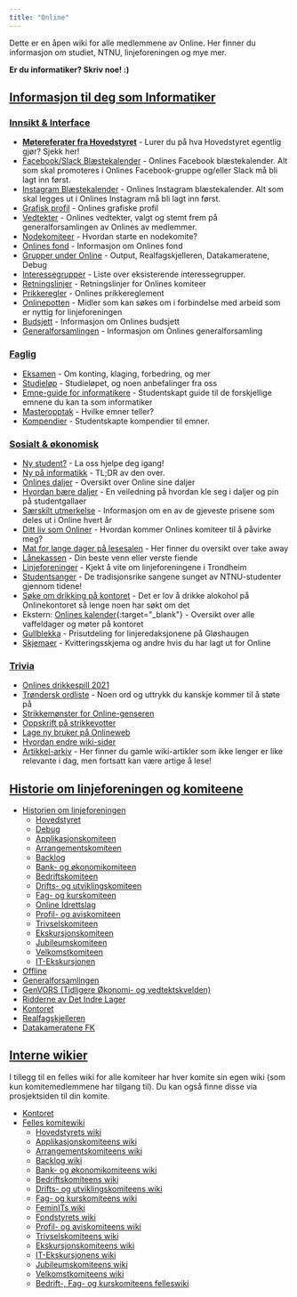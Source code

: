 ```yaml
---
title: "Online"
---
```


Dette er en åpen wiki for alle medlemmene av Online. Her finner du informasjon om studiet, NTNU, linjeforeningen og mye mer.

**Er du informatiker? Skriv noe! :)**

[Informasjon til deg som Informatiker](https://wiki.online.ntnu.no/info/)
----------------------------------------------------------

### [Innsikt & Interface](https://wiki.online.ntnu.no/info/innsikt-og-interface/)

- [**Møtereferater fra Hovedstyret**](https://wiki.online.ntnu.no/info/innsikt-og-interface/motereferater-fra-hovedstyret/) - Lurer du på hva Hovedstyret egentlig gjør? Sjekk her!
- [Facebook/Slack Blæstekalender](https://docs.google.com/spreadsheets/d/1N4c01zclcgD0xs_RtDCqOVgs2GPOZB2Tx3pO7AIZrqI/edit#gid=1408777825) - Onlines Facebook blæstekalender. Alt som skal promoteres i Onlines Facebook-gruppe og/eller Slack må bli lagt inn først.
- [Instagram Blæstekalender](https://docs.google.com/spreadsheets/d/1gk9fXSvoo37U_VPHPDEAY-u5_oYB6v4owxovwp4v9-I/edit?gid=83737319#gid=83737319) - Onlines Instagram blæstekalender. Alt som skal legges ut i Onlines Instagram må bli lagt inn først.
- [Grafisk profil](https://wiki.online.ntnu.no/info/innsikt-og-interface/grafisk-profil/) - Onlines grafiske profil
- [Vedtekter](https://wiki.online.ntnu.no/info/innsikt-og-interface/vedtekter/) - Onlines vedtekter, valgt og stemt frem på generalforsamlingen av Onlines av medlemmer.
- [Nodekomiteer](https://wiki.online.ntnu.no/info/innsikt-og-interface/nodekomiteer/) - Hvordan starte en nodekomite?
- [Onlines fond](https://onlinefondet.no) - Informasjon om Onlines fond
- [Grupper under Online](https://wiki.online.ntnu.no/grupper-under-online/)  - Output, Realfagskjelleren, Datakameratene, Debug
- [Interessegrupper](https://wiki.online.ntnu.no/info/innsikt-og-interface/interessegrupper/) - Liste over eksisterende interessegrupper.
- [Retningslinjer](https://wiki.online.ntnu.no/info/innsikt-og-interface/retningslinjer/) - Retningslinjer for Onlines komiteer
- [Prikkeregler](https://online.ntnu.no/profile/settings/penalties#rules) - Onlines prikkereglement  
- [Onlinepotten](https://wiki.online.ntnu.no/info/innsikt-og-interface/onlinepotten/) - Midler som kan søkes om i forbindelse med arbeid som er nyttig for linjeforeningen
- [Budsjett](https://wiki.online.ntnu.no/info/innsikt-og-interface/budsjett/) - Informasjon om Onlines budsjett  
- [Generalforsamlingen](https://wiki.online.ntnu.no/generalforsamlinger) - Informasjon om Onlines generalforsamling


### [Faglig](https://wiki.online.ntnu.no/info/faglig/)

- [Eksamen](https://wiki.online.ntnu.no/info/faglig/eksamen/) - Om konting, klaging, forbedring, og mer
- [Studieløp](https://wiki.online.ntnu.no/info/faglig/studielop/) - Studieløpet, og noen anbefalinger fra oss
- [Emne-guide for informatikere](https://wiki.online.ntnu.no/info/faglig/emneguide/) - Studentskapt guide til de forskjellige emnene du kan ta som informatiker
- [Masteropptak](https://wiki.online.ntnu.no/info/faglig/masteropptak/) - Hvilke emner teller?
- [Kompendier](https://wiki.online.ntnu.no/info/faglig/kompendier/) - Studentskapte kompendier til emner.

### [Sosialt & økonomisk](https://wiki.online.ntnu.no/info/sosialt-og-okonomisk/)
- [Ny student?](https://wiki.online.ntnu.no/info/sosialt-og-okonomisk/ny-student/) - La oss hjelpe deg igang!
- [Ny på informatikk](https://wiki.online.ntnu.no/info/ny-paa-informatikk/)  - TL;DR av den over. 
- [Onlines daljer](https://wiki.online.ntnu.no/info/daljer/) - Oversikt over Online sine daljer
- [Hvordan bære daljer](https://wiki.online.ntnu.no/info/dalje/) - En veiledning på hvordan kle seg i daljer og pin på studentgallaer
- [Særskilt utmerkelse](https://wiki.online.ntnu.no/info/saerskilt-utmerkelse/) - Informasjon om en av de gjeveste prisene som deles ut i Online hvert år
- [Ditt liv som Onliner](https://wiki.online.ntnu.no/info/sosialt-og-okonomisk/ditt-liv-som-onliner/) - Hvordan kommer Onlines komiteer til å påvirke meg?
- [Mat for lange dager på lesesalen](https://wiki.online.ntnu.no/info/sosialt-og-okonomisk/mat_for_lange_dager_pa_lesesalen/) - Her finner du oversikt over take away
- [Lånekassen](https://wiki.online.ntnu.no/info/sosialt-og-okonomisk/lanekassen/) - Din beste venn eller verste fiende
- [Linjeforeninger](https://wiki.online.ntnu.no/info/sosialt-og-okonomisk/linjeforeninger/) - Kjekt å vite om linjeforeningene i Trondheim
- [Studentsanger](https://wiki.online.ntnu.no/info/sosialt-og-okonomisk/studentsanger/) - De tradisjonsrike sangene sunget av NTNU-studenter gjennom tidene!
- [Søke om drikking på kontoret](https://wiki.online.ntnu.no/info/sosialt-og-okonomisk/soke-om-drikking-pa-kontoret/) - Det er lov å drikke alokohol på Onlinekontoret så lenge noen har søkt om det
- Ekstern: [Onlines kalender](https://www.google.com/calendar/embed?src=54v6g4v6r46qi4asf7lh5j9pcs%40group.calendar.google.com&ctz=Europe/Oslo){:target="_blank"} - Oversikt over alle vaffeldager og møter på kontoret
- [Gullblekka](https://wiki.online.ntnu.no/gullblekka/) - Prisutdeling for linjeredaksjonene på Gløshaugen
- [Skjemaer](https://wiki.online.ntnu.no/info/sosialt-og-okonomisk/skjemaer/) - Kvitteringsskjema og andre hvis du har lagt ut for Online

### [Trivia](https://wiki.online.ntnu.no/info/trivia/)

- [Onlines drikkespill 2021](https://wiki.online.ntnu.no/info/trivia/onlines-drikkespill-2021/)
- [Trøndersk ordliste](https://wiki.online.ntnu.no/info/trivia/trondersk-ordliste/) - Noen ord og uttrykk du kanskje kommer til å støte på
- [Strikkemønster for Online-genseren](https://wiki.online.ntnu.no/info/trivia/strikkegenser/)
- [Oppskrift på strikkevotter](https://wiki.online.ntnu.no/info/trivia/oppskrift_pa_strikkevotter/)
- [Lage ny bruker på Onlineweb](https://wiki.online.ntnu.no/info/trivia/ny_bruker/)
- [Hvordan endre wiki-sider](https://wiki.online.ntnu.no/info/trivia/hvordan-endre-wiki-sider-pa-ow/)
- [Artikkel-arkiv](https://wiki.online.ntnu.no/info/trivia/arkiv/) - Her finner du gamle wiki-artikler som ikke lenger er like relevante i dag, men fortsatt kan være artige å lese!




[Historie om linjeforeningen og komiteene](https://wiki.online.ntnu.no/historie/)
----------------------------------------

- [Historien om linjeforeningen](https://wiki.online.ntnu.no/historie/om/)
    - [Hovedstyret](https://wiki.online.ntnu.no/historie/hs/)
    - [Debug](https://wiki.online.ntnu.no/historie/debug/)
    - [Applikasjonskomiteen](https://wiki.online.ntnu.no/historie/appkom/)
    - [Arrangementskomiteen](https://wiki.online.ntnu.no/historie/arrkom/)  
    - [Backlog](https://wiki.online.ntnu.no/historie/seniorkom/)
    - [Bank- og økonomikomiteen](https://wiki.online.ntnu.no/historie/bankom/)
    - [Bedriftskomiteen](https://wiki.online.ntnu.no/historie/bedkom/)
    - [Drifts- og utviklingskomiteen](https://wiki.online.ntnu.no/historie/dotkom/)
    - [Fag- og kurskomiteen](https://wiki.online.ntnu.no/historie/fagkom/)
    - [Online Idrettslag](https://wiki.online.ntnu.no/historie/oil/)
    - [Profil- og aviskomiteen](https://wiki.online.ntnu.no/historie/prokom/)
    - [Trivselskomiteen](https://wiki.online.ntnu.no/historie/trikom/)
    - [Ekskursjonskomiteen](https://wiki.online.ntnu.no/historie/ekskom/)
    - [Jubileumskomiteen](https://wiki.online.ntnu.no/historie/jubkom/)
    - [Velkomstkomiteen](https://wiki.online.ntnu.no/historie/velkom/)
    - [IT-Ekskursjonen](https://wiki.online.ntnu.no/historie/itex/)
- [Offline](https://wiki.online.ntnu.no/offlines-historie/)
- [Generalforsamlingen](https://wiki.online.ntnu.no/generalforsamlinger)
- [GenVORS (Tidligere Økonomi- og vedtektskvelden)](https://wiki.online.ntnu.no/okogved/)
- [Ridderne av Det Indre Lager](https://wiki.online.ntnu.no/ridderne/)
- [Kontoret](https://wiki.online.ntnu.no/kontoret/)
- [Realfagskjelleren](https://wiki.online.ntnu.no/realfagskjelleren)
- [Datakameratene FK](https://wiki.online.ntnu.no/datakameratenefk)

[Interne wikier](https://wiki.online.ntnu.no/wiki/)
--------------

I tillegg til en felles wiki for alle komiteer har hver komite sin egen wiki (som kun komitemedlemmene har tilgang til).
Du kan også finne disse via prosjektsiden til din komite.


- [Kontoret](https://old.online.ntnu.no/wiki/komiteer/kontoret/)
- [Felles komitewiki](https://old.online.ntnu.no/wiki/komiteer/)
    - [Hovedstyrets wiki](https://old.online.ntnu.no/wiki/komiteer/hovedstyret/)
    - [Applikasjonskomiteens wiki](https://old.online.ntnu.no/wiki/komiteer/appkom/)
    - [Arrangementskomiteens wiki](https://old.online.ntnu.no/wiki/komiteer/arrkom/)  
    - [Backlog wiki](https://old.online.ntnu.no/wiki/komiteer/seniorkom/)
    - [Bank- og økonomikomiteens wiki](https://old.online.ntnu.no/wiki/komiteer/bankom/)
    - [Bedriftskomiteens wiki](https://old.online.ntnu.no/wiki/komiteer/bedkom/)
    - [Drifts- og utviklingskomiteens wiki](https://old.online.ntnu.no/wiki/komiteer/dotkom/)
    - [Fag- og kurskomiteens wiki](https://old.online.ntnu.no/wiki/komiteer/fagkom/)
    - [FeminITs wiki](https://old.online.ntnu.no/wiki/komiteer/jentekom/)
    - [Fondstyrets wiki](https://old.online.ntnu.no/wiki/komiteer/fondstyret/)
    - [Profil- og aviskomiteens wiki](https://old.online.ntnu.no/wiki/komiteer/prokom/)
    - [Trivselskomiteens wiki](https://old.online.ntnu.no/wiki/komiteer/trikom/)
    - [Ekskursjonskomiteens wiki](https://old.online.ntnu.no/wiki/komiteer/ekskom/)
    - [IT-Ekskursjonens wiki](https://old.online.ntnu.no/wiki/komiteer/it_ekskursjonen/)
    - [Jubileumskomiteens wiki](https://old.online.ntnu.no/wiki/komiteer/jubkom/)
    - [Velkomstkomiteens wiki](https://old.online.ntnu.no/wiki/komiteer/velkom/)
    - [Bedrift-, Fag- og kurskomiteens felleswiki](https://old.online.ntnu.no/wiki/komiteer/bedfagkom/)
